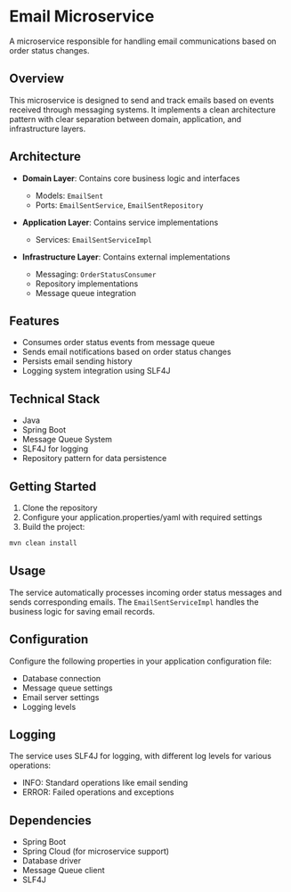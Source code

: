 # Email Microservice

A microservice responsible for handling email communications based on order status changes.

## Overview

This microservice is designed to send and track emails based on events received through messaging systems. It implements a clean architecture pattern with clear separation between domain, application, and infrastructure layers.

## Architecture

- **Domain Layer**: Contains core business logic and interfaces
  - Models: `EmailSent`
  - Ports: `EmailSentService`, `EmailSentRepository`

- **Application Layer**: Contains service implementations
  - Services: `EmailSentServiceImpl`

- **Infrastructure Layer**: Contains external implementations
  - Messaging: `OrderStatusConsumer`
  - Repository implementations
  - Message queue integration

## Features

- Consumes order status events from message queue
- Sends email notifications based on order status changes
- Persists email sending history
- Logging system integration using SLF4J

## Technical Stack

- Java
- Spring Boot
- Message Queue System
- SLF4J for logging
- Repository pattern for data persistence

## Getting Started

1. Clone the repository
2. Configure your application.properties/yaml with required settings
3. Build the project:
```bash
mvn clean install
```

## Usage

The service automatically processes incoming order status messages and sends corresponding emails. The `EmailSentServiceImpl` handles the business logic for saving email records.

## Configuration

Configure the following properties in your application configuration file:

- Database connection
- Message queue settings
- Email server settings
- Logging levels

## Logging

The service uses SLF4J for logging, with different log levels for various operations:
- INFO: Standard operations like email sending
- ERROR: Failed operations and exceptions

## Dependencies

- Spring Boot
- Spring Cloud (for microservice support)
- Database driver
- Message Queue client
- SLF4J
